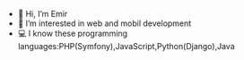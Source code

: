 
- 👋 Hi, I’m Emir <br>
- 👀 I’m interested in web and mobil development <br>
- :computer: I know these programming languages:PHP(Symfony),JavaScript,Python(Django),Java
